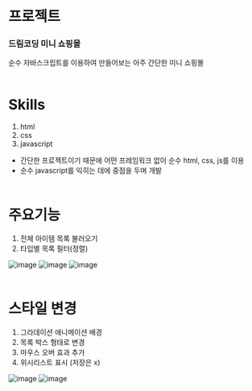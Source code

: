 # 프로젝트<br>

### 드림코딩 미니 쇼핑몰<br>

순수 자바스크립트를 이용하여 만들어보는 아주 간단한 미니 쇼핑몰
<br><br>

# Skills

1. html
2. css
3. javascript

- 간단한 프로젝트이기 때문에 어떤 프레임워크 없이 순수 html, css, js를 이용<br>
- 순수 javascript를 익히는 데에 중점을 두며 개발
  <br><br>

# 주요기능

1. 전체 아이템 목록 불러오기
2. 타입별 목록 필터(정렬)

![image](https://user-images.githubusercontent.com/62632252/153341723-123966b2-5788-4bfc-a5cb-cd3674193bfd.png)
![image](https://user-images.githubusercontent.com/62632252/153341742-148bd584-2d21-4836-86df-35c8d04972b9.png)
![image](https://user-images.githubusercontent.com/62632252/153341785-44f1b72e-29ab-4d69-9495-8b1801aebe13.png)
  <br><br>

# 스타일 변경
1. 그라데이션 애니메이션 배경
2. 목록 박스 형태로 변경
3. 마우스 오버 효과 추가
4. 위시리스트 표시 (저장은 x)

![image](https://user-images.githubusercontent.com/62632252/153341840-0016ac6c-e690-4ec1-82df-4ef90e6a27c9.png)
![image](https://user-images.githubusercontent.com/62632252/153341854-f1d093f8-2d8b-4309-8bed-864e50f5c93f.png)
